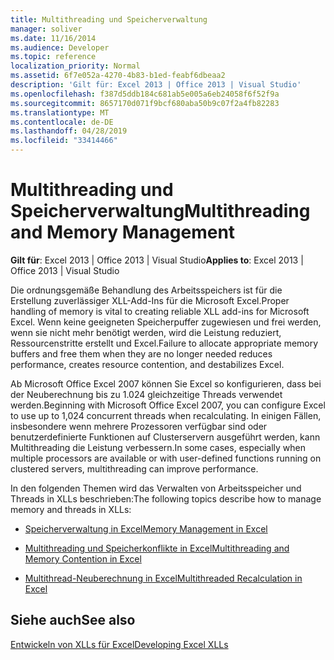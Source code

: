 ```yaml
---
title: Multithreading und Speicherverwaltung
manager: soliver
ms.date: 11/16/2014
ms.audience: Developer
ms.topic: reference
localization_priority: Normal
ms.assetid: 6f7e052a-4270-4b83-b1ed-feabf6dbeaa2
description: 'Gilt für: Excel 2013 | Office 2013 | Visual Studio'
ms.openlocfilehash: f387d5ddb184c681ab5e005a6eb24058f6f52f9a
ms.sourcegitcommit: 8657170d071f9bcf680aba50b9c07f2a4fb82283
ms.translationtype: MT
ms.contentlocale: de-DE
ms.lasthandoff: 04/28/2019
ms.locfileid: "33414466"
---
```

# <a name="multithreading-and-memory-management"></a><span data-ttu-id="1041d-103">Multithreading und Speicherverwaltung</span><span class="sxs-lookup"><span data-stu-id="1041d-103">Multithreading and Memory Management</span></span>

 <span data-ttu-id="1041d-104">**Gilt für**: Excel 2013 | Office 2013 | Visual Studio</span><span class="sxs-lookup"><span data-stu-id="1041d-104">**Applies to**: Excel 2013 | Office 2013 | Visual Studio</span></span> 
  
<span data-ttu-id="1041d-105">Die ordnungsgemäße Behandlung des Arbeitsspeichers ist für die Erstellung zuverlässiger XLL-Add-Ins für die Microsoft Excel.</span><span class="sxs-lookup"><span data-stu-id="1041d-105">Proper handling of memory is vital to creating reliable XLL add-ins for Microsoft Excel.</span></span> <span data-ttu-id="1041d-106">Wenn keine geeigneten Speicherpuffer zugewiesen und frei werden, wenn sie nicht mehr benötigt werden, wird die Leistung reduziert, Ressourcenstritte erstellt und Excel.</span><span class="sxs-lookup"><span data-stu-id="1041d-106">Failure to allocate appropriate memory buffers and free them when they are no longer needed reduces performance, creates resource contention, and destabilizes Excel.</span></span>
  
<span data-ttu-id="1041d-107">Ab Microsoft Office Excel 2007 können Sie Excel so konfigurieren, dass bei der Neuberechnung bis zu 1.024 gleichzeitige Threads verwendet werden.</span><span class="sxs-lookup"><span data-stu-id="1041d-107">Beginning with Microsoft Office Excel 2007, you can configure Excel to use up to 1,024 concurrent threads when recalculating.</span></span> <span data-ttu-id="1041d-108">In einigen Fällen, insbesondere wenn mehrere Prozessoren verfügbar sind oder benutzerdefinierte Funktionen auf Clusterservern ausgeführt werden, kann Multithreading die Leistung verbessern.</span><span class="sxs-lookup"><span data-stu-id="1041d-108">In some cases, especially when multiple processors are available or with user-defined functions running on clustered servers, multithreading can improve performance.</span></span>
  
<span data-ttu-id="1041d-109">In den folgenden Themen wird das Verwalten von Arbeitsspeicher und Threads in XLLs beschrieben:</span><span class="sxs-lookup"><span data-stu-id="1041d-109">The following topics describe how to manage memory and threads in XLLs:</span></span>
  
- [<span data-ttu-id="1041d-110">Speicherverwaltung in Excel</span><span class="sxs-lookup"><span data-stu-id="1041d-110">Memory Management in Excel</span></span>](memory-management-in-excel.md)
    
- [<span data-ttu-id="1041d-111">Multithreading und Speicherkonflikte in Excel</span><span class="sxs-lookup"><span data-stu-id="1041d-111">Multithreading and Memory Contention in Excel</span></span>](multithreading-and-memory-contention-in-excel.md)
    
- [<span data-ttu-id="1041d-112">Multithread-Neuberechnung in Excel</span><span class="sxs-lookup"><span data-stu-id="1041d-112">Multithreaded Recalculation in Excel</span></span>](multithreaded-recalculation-in-excel.md)
    
## <a name="see-also"></a><span data-ttu-id="1041d-113">Siehe auch</span><span class="sxs-lookup"><span data-stu-id="1041d-113">See also</span></span>



[<span data-ttu-id="1041d-114">Entwickeln von XLLs für Excel</span><span class="sxs-lookup"><span data-stu-id="1041d-114">Developing Excel XLLs</span></span>](developing-excel-xlls.md)

